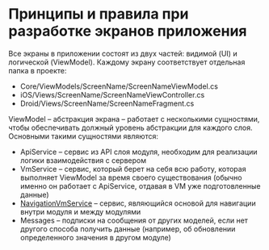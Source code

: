 # Принципы и правила при разработке экранов приложения

Все экраны в приложении состоят из двух частей: видимой (UI) и логической (ViewModel).
Каждому экрану соответствует отдельная папка в проекте:

* Core/ViewModels/ScreenName/ScreenNameViewModel.cs
* iOS/Views/ScreenName/ScreenNameViewController.cs
* Droid/Views/ScreenName/ScreenNameFragment.cs

ViewModel – абстракция экрана – работает с несколькими сущностями, чтобы обеспечивать должный уровень абстракции для каждого слоя. Основными такими сущностями являются:

* ApiService – сервис из API слоя модуля, необходим для реализации логики взаимодействия с сервером
* VmService – сервис, который берет на себя всю работу, которая выполняет ViewModel за время своего существования (обычно именно он работает с ApiService, отдавая в VM уже подготовленные данные)
* [NavigationVmService](/dorabotka-suschestvuyuschego-proekta/rabota-s-navigatsiei.md) – сервис, являющийся основой для навигации внутри модуля и между модулями
* Messages – подписки на сообщения от других моделей, если нет другого способа получить данные (например, об обновлении определенного значения в другом модуле)

